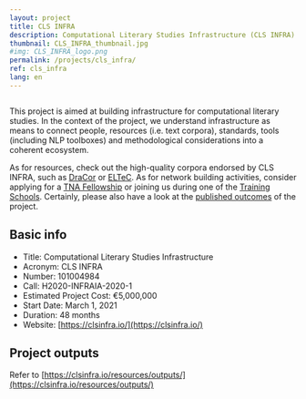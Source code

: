 ```yaml
---
layout: project
title: CLS INFRA
description: Computational Literary Studies Infrastructure (CLS INFRA) is a project aimed and providing the users – primarily scholars – necessary infrastructure to conduct research in the field of computational literary studies. 
thumbnail: CLS_INFRA_thumbnail.jpg
#img: CLS_INFRA_logo.png
permalink: /projects/cls_infra/
ref: cls_infra
lang: en
---
```




<div>
    <img class="col three left" src="{{ site.baseurl }}/assets/img/CLS_INFRA_logo.png" alt="" title="Computational Literary Studies Infrastructure"/>
</div>

This project is aimed at building infrastructure for computational literary studies. In the context of the project, we understand infrastructure as means to connect people, resources (i.e. text corpora), standards, tools (including NLP toolboxes) and methodological considerations into a coherent ecosystem. 

As for resources, check out the high-quality corpora endorsed by CLS INFRA, such as [DraCor](https://dracor.org/) or [ELTeC](https://www.distant-reading.net/eltec/). As for network building activities, consider applying for a [TNA Fellowship](https://clsinfra.io/opportunities/tnafellowships/) or joining us during one of the [Training Schools](https://clsinfra.io/events/training-school/). Certainly, please also have a look at the [published outcomes](https://clsinfra.io/resources/outputs/) of the project.



## Basic info

* Title: Computational Literary Studies Infrastructure
* Acronym: CLS INFRA
* Number: 101004984
* Call: H2020-INFRAIA-2020-1
* Estimated Project Cost: €5,000,000
* Start Date: March 1, 2021
* Duration: 48 months
* Website: [https://clsinfra.io/](https://clsinfra.io/)


## Project outputs

Refer to [https://clsinfra.io/resources/outputs/](https://clsinfra.io/resources/outputs/)


